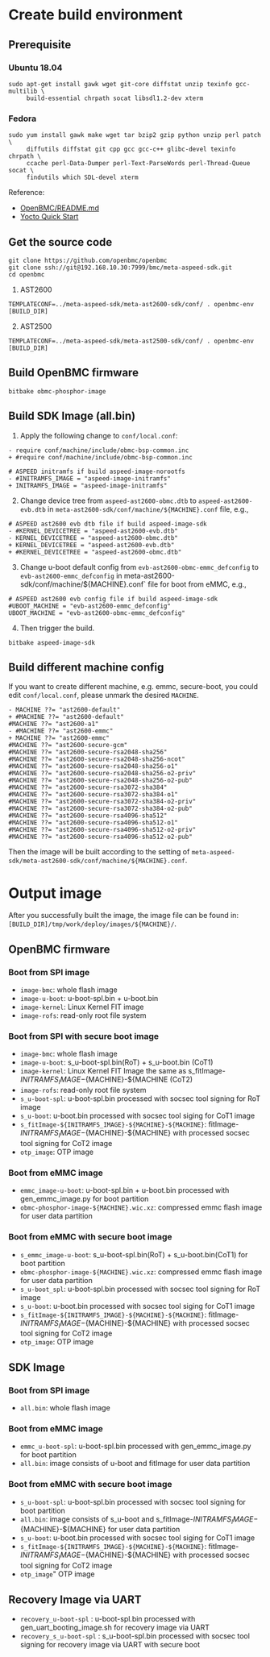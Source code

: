 # Create build environment
## Prerequisite
### Ubuntu 18.04
```
sudo apt-get install gawk wget git-core diffstat unzip texinfo gcc-multilib \
     build-essential chrpath socat libsdl1.2-dev xterm
```

### Fedora
```
sudo yum install gawk make wget tar bzip2 gzip python unzip perl patch \
     diffutils diffstat git cpp gcc gcc-c++ glibc-devel texinfo chrpath \
     ccache perl-Data-Dumper perl-Text-ParseWords perl-Thread-Queue socat \
     findutils which SDL-devel xterm
```

Reference:
- [OpenBMC/README.md](https://github.com/openbmc/openbmc#1-prerequisite)
- [Yocto Quick Start](https://www.yoctoproject.org/docs/1.8/yocto-project-qs/yocto-project-qs.html#the-linux-distro)

## Get the source code
```
git clone https://github.com/openbmc/openbmc
git clone ssh://git@192.168.10.30:7999/bmc/meta-aspeed-sdk.git
cd openbmc
```

1. AST2600

```
TEMPLATECONF=../meta-aspeed-sdk/meta-ast2600-sdk/conf/ . openbmc-env [BUILD_DIR]
```

2. AST2500

```
TEMPLATECONF=../meta-aspeed-sdk/meta-ast2500-sdk/conf/ . openbmc-env [BUILD_DIR]
```

## Build OpenBMC firmware
```
bitbake obmc-phosphor-image
```

## Build SDK Image (all.bin)
1. Apply the following change to `conf/local.conf`:

```
- require conf/machine/include/obmc-bsp-common.inc
+ #require conf/machine/include/obmc-bsp-common.inc

# ASPEED initramfs if build aspeed-image-norootfs
- #INITRAMFS_IMAGE = "aspeed-image-initramfs"
+ INITRAMFS_IMAGE = "aspeed-image-initramfs"
```

2. Change device tree from `aspeed-ast2600-obmc.dtb` to `aspeed-ast2600-evb.dtb` in `meta-ast2600-sdk/conf/machine/${MACHINE}.conf` file, e.g.,

```
# ASPEED ast2600 evb dtb file if build aspeed-image-sdk
- #KERNEL_DEVICETREE = "aspeed-ast2600-evb.dtb"
- KERNEL_DEVICETREE = "aspeed-ast2600-obmc.dtb"
+ KERNEL_DEVICETREE = "aspeed-ast2600-evb.dtb"
+ #KERNEL_DEVICETREE = "aspeed-ast2600-obmc.dtb"
```

3. Change u-boot default config from `evb-ast2600-obmc-emmc_defconfig` to `evb-ast2600-emmc_defconfig` in meta-ast2600-sdk/conf/machine/${MACHINE}.conf` file for boot from eMMC, e.g.,

```
# ASPEED ast2600 evb config file if build aspeed-image-sdk
#UBOOT_MACHINE = "evb-ast2600-emmc_defconfig"
UBOOT_MACHINE = "evb-ast2600-obmc-emmc_defconfig"
```

4. Then trigger the build.

```
bitbake aspeed-image-sdk
```

## Build different machine config
If you want to create different machine, e.g. emmc, secure-boot, you could edit `conf/local.conf`, please unmark the desired `MACHINE`.

```
- MACHINE ??= "ast2600-default"
+ #MACHINE ??= "ast2600-default"
#MACHINE ??= "ast2600-a1"
- #MACHINE ??= "ast2600-emmc"
+ MACHINE ??= "ast2600-emmc"
#MACHINE ??= "ast2600-secure-gcm"
#MACHINE ??= "ast2600-secure-rsa2048-sha256"
#MACHINE ??= "ast2600-secure-rsa2048-sha256-ncot"
#MACHINE ??= "ast2600-secure-rsa2048-sha256-o1"
#MACHINE ??= "ast2600-secure-rsa2048-sha256-o2-priv"
#MACHINE ??= "ast2600-secure-rsa2048-sha256-o2-pub"
#MACHINE ??= "ast2600-secure-rsa3072-sha384"
#MACHINE ??= "ast2600-secure-rsa3072-sha384-o1"
#MACHINE ??= "ast2600-secure-rsa3072-sha384-o2-priv"
#MACHINE ??= "ast2600-secure-rsa3072-sha384-o2-pub"
#MACHINE ??= "ast2600-secure-rsa4096-sha512"
#MACHINE ??= "ast2600-secure-rsa4096-sha512-o1"
#MACHINE ??= "ast2600-secure-rsa4096-sha512-o2-priv"
#MACHINE ??= "ast2600-secure-rsa4096-sha512-o2-pub"
```

Then the image will be built according to the setting of `meta-aspeed-sdk/meta-ast2600-sdk/conf/machine/${MACHINE}.conf`.

# Output image
After you successfully built the image, the image file can be found in: `[BUILD_DIR]/tmp/work/deploy/images/${MACHINE}/`.

## OpenBMC firmware

### Boot from SPI image
- `image-bmc`: whole flash image
- `image-u-boot`: u-boot-spl.bin + u-boot.bin
- `image-kernel`: Linux Kernel FIT image
- `image-rofs`: read-only root file system

### Boot from SPI with secure boot image
- `image-bmc`: whole flash image
- `image-u-boot`: s_u-boot-spl.bin(RoT) + s_u-boot.bin (CoT1)
- `image-kernel`: Linux Kernel FIT Image the same as s_fitImage-${INITRAMFS_IMAGE}-${MACHINE}-${MACHINE (CoT2)
- `image-rofs`: read-only root file system
- `s_u-boot-spl`: u-boot-spl.bin processed with socsec tool signing for RoT image
- `s_u-boot`: u-boot.bin processed with socsec tool siging for CoT1 image
- `s_fitImage-${INITRAMFS_IMAGE}-${MACHINE}-${MACHINE}`: fitImage-${INITRAMFS_IMAGE}-${MACHINE}-${MACHINE} with processed socsec tool signing for CoT2 image
- `otp_image`: OTP image

### Boot from eMMC image
- `emmc_image-u-boot`: u-boot-spl.bin + u-boot.bin processed with gen\_emmc\_image.py for boot partition
- `obmc-phosphor-image-${MACHINE}.wic.xz`: compressed emmc flash image for user data partition

### Boot from eMMC with secure boot image
- `s_emmc_image-u-boot`: s_u-boot-spl.bin(RoT) + s_u-boot.bin(CoT1) for boot partition
- `obmc-phosphor-image-${MACHINE}.wic.xz`: compressed emmc flash image for user data partition
- `s_u-boot_spl`: u-boot-spl.bin processed with socsec tool signing for RoT image
- `s_u-boot`: u-boot.bin processed with socsec tool siging for CoT1 image
- `s_fitImage-${INITRAMFS_IMAGE}-${MACHINE}-${MACHINE}`: fitImage-${INITRAMFS_IMAGE}-${MACHINE}-${MACHINE} with processed socsec tool signing for CoT2 image
- `otp_image`: OTP image

## SDK Image

### Boot from SPI image
- `all.bin`: whole flash image

### Boot from eMMC image
- `emmc_u-boot-spl`: u-boot-spl.bin processed with gen\_emmc\_image.py for boot partition
- `all.bin`: image consists of u-boot and fitImage for user data partition

### Boot from eMMC with secure boot image
- `s_u-boot-spl`: u-boot-spl.bin processed with socsec tool signing for boot partition
- `all.bin`: image consists of s_u-boot and s_fitImage-${INITRAMFS_IMAGE}-${MACHINE}-${MACHINE} for user data partition
- `s_u-boot`: u-boot.bin processed with socsec tool siging for CoT1 image
- `s_fitImage-${INITRAMFS_IMAGE}-${MACHINE}-${MACHINE}`: fitImage-${INITRAMFS_IMAGE}-${MACHINE}-${MACHINE} with processed socsec tool signing for CoT2 image
- `otp_image`" OTP image

## Recovery Image via UART
- `recovery_u-boot-spl` : u-boot-spl.bin processed with gen_uart_booting_image.sh for recovery image via UART
- `recovery_s_u-boot-spl` : s_u-boot-spl.bin processed with socsec tool signing for recovery image via UART with secure boot

